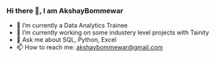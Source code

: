 ### Hi there 👋, I am AkshayBommewar


- 🔭 I’m currently a Data Analytics Trainee 
- 🌱 I’m currently working on some industery level projects with Tainity
- 💬 Ask me about SQL, Python, Excel
- 📫 How to reach me: akshaybommewar@gmail.com

